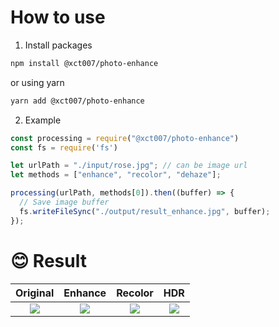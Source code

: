 # How to use

1. Install packages
```sh
npm install @xct007/photo-enhance
```
or using yarn
```sh
yarn add @xct007/photo-enhance
```

2. Example

```js
const processing = require("@xct007/photo-enhance")
const fs = require('fs')

let urlPath = "./input/rose.jpg"; // can be image url
let methods = ["enhance", "recolor", "dehaze"];

processing(urlPath, methods[0]).then((buffer) => {
  // Save image buffer
  fs.writeFileSync("./output/result_enhance.jpg", buffer);
});
```

# :blush: Result
|                                Original                                |                                      Enhance                                      |                                      Recolor                                      |                                       HDR                                        |
| :--------------------------------------------------------------------: | :-------------------------------------------------------------------------------: | :-------------------------------------------------------------------------------: | :------------------------------------------------------------------------------: |
| ![](https://github.com/xct007/photo-enhance/raw/master/input/rose.jpg) | ![](https://github.com/xct007/photo-enhance/raw/master/output/result_enhance.jpg) | ![](https://github.com/xct007/photo-enhance/raw/master/output/result_recolor.jpg) | ![](https://github.com/xct007/photo-enhance/raw/master/output/result_dehaze.jpg) |
